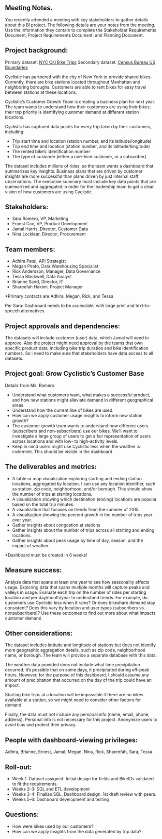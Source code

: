 ## Meeting Notes.

You recently attended a meeting with key stakeholders to gather details about this BI project. The following details are your notes from the meeting. Use the information they contain to complete the Stakeholder Requirements Document, Project Requirements Document, and Planning Document.

## Project background:

Primary dataset: [NYC Citi Bike Trips](https://console.cloud.google.com/marketplace/details/city-of-new-york/nyc-citi-bike)
Secondary dataset: [Census Bureau US Boundaries](https://console.cloud.google.com/marketplace/product/united-states-census-bureau/us-geographic-boundaries)

Cyclistic has partnered with the city of New York to provide shared bikes. Currently, there are bike stations located throughout Manhattan and neighboring boroughs. Customers are able to rent bikes for easy travel between stations at these locations.

Cyclistic’s Customer Growth Team is creating a business plan for next year. The team wants to understand how their customers are using their bikes; their top priority is identifying customer demand at different station locations.

Cyclistic has captured data points for every trip taken by their customers, including:

-	Trip start time and location (station number, and its latitude/longitude)
-	Trip end time and location (station number, and its latitude/longitude)
-	The rented bike’s identification number
-	The type of customer (either a one-time customer, or a subscriber)

The dataset includes millions of rides, so the team wants a dashboard that summarizes key insights. Business plans that are driven by customer insights are more successful than plans driven by just internal staff observations. The executive summary must include key data points that are summarized and aggregated in order for the leadership team to get a clear vision of how customers are using Cyclistic.

## Stakeholders: 

-	Sara Romero, VP, Marketing
-	Ernest Cox, VP,  Product Development
-	Jamal Harris, Director, Customer Data
-	Nina Locklear, Director, Procurement

## Team members: 

-	Adhira Patel, API Strategist
-	Megan Pirato, Data Warehousing Specialist
-	Rick Andersson, Manager, Data Governance 
-	Tessa Blackwell, Data Analyst
-	Brianne Sand, Director, IT
-	Shareefah Hakimi, Project Manager
  
*Primary contacts are Adhira, Megan, Rick, and Tessa. 

Per Sara: Dashboard needs to be accessible, with large print and text-to-speech alternatives.

## Project approvals and dependencies:

The datasets will include customer (user) data, which Jamal will need to approve. Also the project might need approval by the teams that own specific product data, including bike trip duration and bike identification numbers. So I need to make sure that stakeholders have data access to all datasets.

## Project goal: Grow Cyclistic’s Customer Base

Details from Ms. Romero:

-	Understand what customers want, what makes a successful product, and how new stations might alleviate demand in different geographical areas.
-	Understand how the current line of bikes are used.
-	How can we apply customer usage insights to inform new station growth?
-	The customer growth team wants to understand how different users (subscribers and non-subscribers) use our bikes. We’ll want to investigate a large group of users to get a fair representation of users across locations and with low- to high-activity levels.
-	Keep in mind users might use Cyclistic less when the weather is inclement. This should be visible in the dashboard.

## The deliverables and metrics:

-	A table or map visualization exploring starting and ending station locations, aggregated by location. I can use any location identifier, such as station, zip code, neighborhood, and/or borough. This should show the number of trips at starting locations.
- A visualization showing which destination (ending) locations are popular based on the total trip minutes.
-	A visualization that focuses on trends from the summer of 2015.
-	A visualization showing the percent growth in the number of trips year over year.
-	Gather insights about congestion at stations.
-	Gather insights about the number of trips across all starting and ending locations.
-	Gather insights about peak usage by time of day, season, and the impact of weather.
  
*Dashboard must be created in 6 weeks!

## Measure success:

Analyze data that spans at least one year to see how seasonality affects usage. Exploring data that spans multiple months will capture peaks and valleys in usage. Evaluate each trip on the number of rides per starting location and per day/month/year to understand trends. For example, do customers use Cyclistic less when it rains? Or does bikeshare demand stay consistent? Does this vary by location and user types (subscribers vs. nonsubscribers)? Use these outcomes to find out more about what impacts customer demand.

## Other considerations:

The dataset includes latitude and longitude of stations but does not identify more geographic aggregation details, such as zip code, neighborhood name, or borough. The team will provide a separate database with this data. 

The weather data provided does not include what time precipitation occurred; it’s possible that on some days, it precipitated during off-peak hours. However, for the purpose of this dashboard, I should assume any amount of precipitation that occurred on the day of the trip could have an impact.

Starting bike trips at a location will be impossible if there are no bikes available at a station, so we might need to consider other factors for demand.

Finally, the data must not include any personal info (name, email, phone, address). Personal info is not necessary for this project. Anonymize users to avoid bias and protect their privacy. 

## People with dashboard-viewing privileges: 

Adhira, Brianne, Ernest, Jamal, Megan, Nina, Rick, Shareefah, Sara, Tessa

## Roll-out:

-	Week 1: Dataset assigned. Initial design for fields and BikeIDs validated to fit the requirements.
-	Weeks 2–3: SQL and ETL development
-	Weeks 3–4: Finalize SQL. Dashboard design. 1st draft review with peers.
-	Weeks 5–6: Dashboard development and testing

## Questions:

-	How were bikes used by our customers?
-	How can we apply insights from the data generated by trip data?
